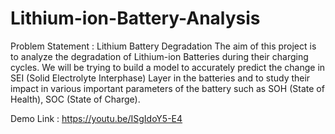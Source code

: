 # Lithium-ion-Battery-Analysis
Problem Statement : Lithium Battery Degradation
The aim of this project is to analyze the degradation of Lithium-ion Batteries during their charging cycles. We will be trying to build a model to accurately predict the change in SEI (Solid Electrolyte Interphase) Layer in the batteries and to study their impact in various important parameters of the battery such as SOH (State of Health), SOC (State of Charge).


Demo Link : https://youtu.be/ISgIdoY5-E4
